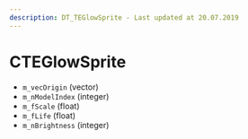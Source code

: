 ```yaml
---
description: DT_TEGlowSprite - Last updated at 20.07.2019
---
```


# CTEGlowSprite


* `m_vecOrigin` (vector)
* `m_nModelIndex` (integer)
* `m_fScale` (float)
* `m_fLife` (float)
* `m_nBrightness` (integer)